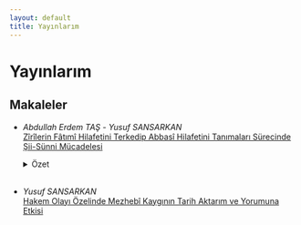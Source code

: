 ```yaml
---
layout: default
title: Yayınlarım
---
```


# Yayınlarım

## Makaleler

-  _Abdullah Erdem TAŞ_ - _Yusuf SANSARKAN_<br>
<a target="_blank" href="http://www.emakalat.com/tr/pub/issue/50272/660384">Zîrîlerin Fâtımî Hilafetini Terkedip Abbasî Hilafetini Tanımaları Sürecinde Şii-Sünni Mücadelesi</a>
    <details>
            <summary>Özet</summary>
            <p>İlk Kuzey Afrika fetihlerinden itibaren Berberîlerin merkezî yönetimle sıkıntılar yaşadığı bilinmektedir. Başlarda irtidat etmeye meyilli olan Berberîler, zaman içerisinde irtidattan vazgeçip muhalif siyasî-dinî fırkalara intisap etmeyi tercih ettiler. 8. yüzyılda Hâricîliğin etkili olduğu Kuzey Afrika'da 10. yüzyılda diğer bir muhalif fırka olan İsmailî Şiîlik Berberîler arasında yayılma imkânı buldu. Fâtımîlerin, Kutâme kabilesinin desteğiyle Ağlebî emaretini yıkmaları ve İfrikiye'de devletlerini kurmaları bölgede önemli hadiselerin de fitilini ateşledi. Hem Hâricîler hem de Sünnîler bu yeni otoriteye itaat etmeyeceklerini gösterdiler. Fâtımîler zor da olsa bu isyanları bastırmayı başardılar. Ancak başşehrin İfrikiye'den Mısır'a taşınması bir süre sonra Fâtımîlerin Kuzey Afrika'daki hâkimiyetlerini zayıflatmaya başladı. Kendilerine bağlı olarak Kuzey Afrika'yı yöneten Zîrî hanedanının müstakil olma teşebbüslerini farklı siyasî manevralarla uzun bir dönem engelleyen Fâtımîler, 11. yüzyılın ortalarına gelindiğinde artık Zîrîleri kontrol edemez hâle gelmişti. Hanedandan Muiz b. Bâdis, Sünnî âlimlerin de desteğiyle Fâtımîlerden bağımsız olmak siyasetini dinî alana da taşıdı ve Şiîlere karşı Sünnîleri destekledi. Bu makâlede Zîrî Emiri Muiz döneminde (406-454 | 1016-1062) özellikle Mâlikî âlimlerin halk ve emir üzerindeki nüfuzu ile bu nüfuzun Şiî-Sünnî mücadelesindeki etkisi siyasî ve içtimaî yansımaları açısından ele alınacaktır.</p>
    </details><br>

- _Yusuf SANSARKAN_<br>
<a href="/_publish/hakem_olayi.html">Hakem Olayı Özelinde Mezhebî Kaygının Tarih Aktarım ve Yorumuna Etkisi</a>


